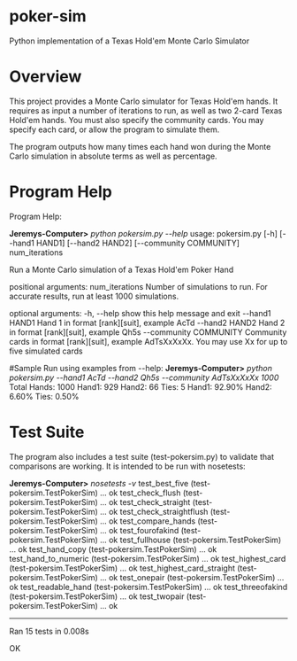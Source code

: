 # poker-sim
Python implementation of a Texas Hold'em Monte Carlo Simulator

# Overview
This project provides a Monte Carlo simulator for Texas Hold'em hands.
It requires as input a number of iterations to run, as well as two 2-card Texas Hold'em hands.
You must also specify the community cards. You may specify each card, or allow the program to simulate them.

The program outputs how many times each hand won during the Monte Carlo simulation in absolute terms as well as percentage.

# Program Help
Program Help:

**Jeremys-Computer>** *python pokersim.py --help*
usage: pokersim.py [-h] [--hand1 HAND1] [--hand2 HAND2]
                   [--community COMMUNITY]
                   num_iterations

Run a Monte Carlo simulation of a Texas Hold'em Poker Hand

positional arguments:
  num_iterations        Number of simulations to run. For accurate results,
                        run at least 1000 simulations.

optional arguments:
  -h, --help            show this help message and exit
  --hand1 HAND1         Hand 1 in format [rank][suit], example AcTd
  --hand2 HAND2         Hand 2 in format [rank][suit], example Qh5s
  --community COMMUNITY
                        Community cards in format [rank][suit], example
                        AdTsXxXxXx. You may use Xx for up to five simulated
                        cards

#Sample Run
  using examples from --help:
**Jeremys-Computer>** *python pokersim.py --hand1 AcTd --hand2 Qh5s --community AdTsXxXxXx 1000*
Total Hands: 1000
Hand1: 929 Hand2: 66 Ties: 5
Hand1: 92.90% Hand2: 6.60% Ties: 0.50%

# Test Suite
The program also includes a test suite (test-pokersim.py) to validate that comparisons are working.
It is intended to be run with nosetests:

**Jeremys-Computer>** *nosetests -v*
test_best_five (test-pokersim.TestPokerSim) ... ok
test_check_flush (test-pokersim.TestPokerSim) ... ok
test_check_straight (test-pokersim.TestPokerSim) ... ok
test_check_straightflush (test-pokersim.TestPokerSim) ... ok
test_compare_hands (test-pokersim.TestPokerSim) ... ok
test_fourofakind (test-pokersim.TestPokerSim) ... ok
test_fullhouse (test-pokersim.TestPokerSim) ... ok
test_hand_copy (test-pokersim.TestPokerSim) ... ok
test_hand_to_numeric (test-pokersim.TestPokerSim) ... ok
test_highest_card (test-pokersim.TestPokerSim) ... ok
test_highest_card_straight (test-pokersim.TestPokerSim) ... ok
test_onepair (test-pokersim.TestPokerSim) ... ok
test_readable_hand (test-pokersim.TestPokerSim) ... ok
test_threeofakind (test-pokersim.TestPokerSim) ... ok
test_twopair (test-pokersim.TestPokerSim) ... ok

----------------------------------------------------------------------
Ran 15 tests in 0.008s

OK
